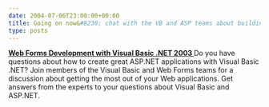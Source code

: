 ```yaml
---
date: 2004-07-06T23:00:00+00:00
title: Going on now&#8230; chat with the VB and ASP teams about building Web Forms with VB.NET 2003
type: posts
---
```

<a name="vb_july6"> [ <b>Web Forms Development with Visual Basic .NET 2003 </b> ](http://communities2.microsoft.com/home/chatroom.aspx?siteid=34000014) Do you have questions about how to create great ASP.NET applications with Visual Basic .NET? Join members of the Visual Basic and Web Forms teams for a discussion about getting the most out of your Web applications. Get answers from the experts to your questions about Visual Basic and ASP.NET.</a>
